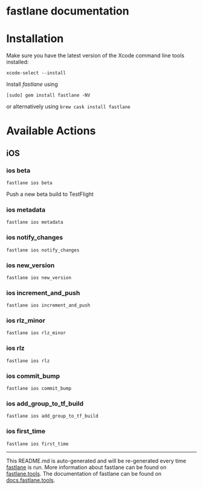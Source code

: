fastlane documentation
================
# Installation

Make sure you have the latest version of the Xcode command line tools installed:

```
xcode-select --install
```

Install _fastlane_ using
```
[sudo] gem install fastlane -NV
```
or alternatively using `brew cask install fastlane`

# Available Actions
## iOS
### ios beta
```
fastlane ios beta
```
Push a new beta build to TestFlight
### ios metadata
```
fastlane ios metadata
```

### ios notify_changes
```
fastlane ios notify_changes
```

### ios new_version
```
fastlane ios new_version
```

### ios increment_and_push
```
fastlane ios increment_and_push
```

### ios rlz_minor
```
fastlane ios rlz_minor
```

### ios rlz
```
fastlane ios rlz
```

### ios commit_bump
```
fastlane ios commit_bump
```

### ios add_group_to_tf_build
```
fastlane ios add_group_to_tf_build
```

### ios first_time
```
fastlane ios first_time
```


----

This README.md is auto-generated and will be re-generated every time [fastlane](https://fastlane.tools) is run.
More information about fastlane can be found on [fastlane.tools](https://fastlane.tools).
The documentation of fastlane can be found on [docs.fastlane.tools](https://docs.fastlane.tools).
